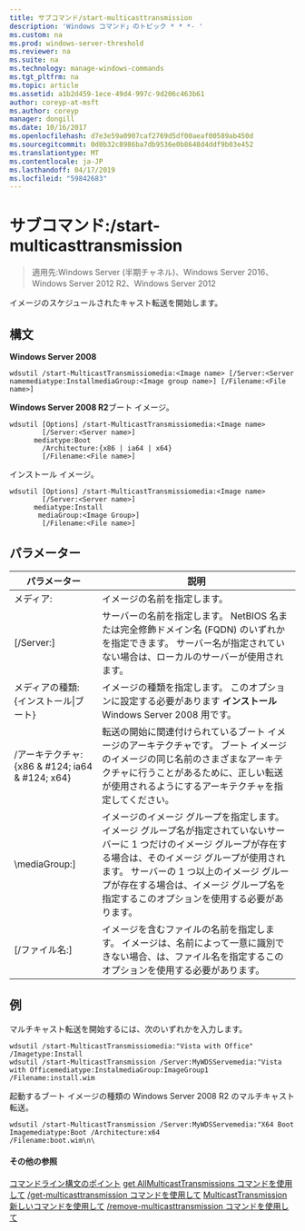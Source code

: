 ```yaml
---
title: サブコマンド/start-multicasttransmission
description: 'Windows コマンド」のトピック * * *- '
ms.custom: na
ms.prod: windows-server-threshold
ms.reviewer: na
ms.suite: na
ms.technology: manage-windows-commands
ms.tgt_pltfrm: na
ms.topic: article
ms.assetid: a1b2d459-1ece-49d4-997c-9d206c463b61
author: coreyp-at-msft
ms.author: coreyp
manager: dongill
ms.date: 10/16/2017
ms.openlocfilehash: d7e3e59a0907caf2769d5df00aeaf00589ab450d
ms.sourcegitcommit: 0d0b32c8986ba7db9536e0b8648d4ddf9b03e452
ms.translationtype: MT
ms.contentlocale: ja-JP
ms.lasthandoff: 04/17/2019
ms.locfileid: "59842683"
---
```

# <a name="subcommand-start-multicasttransmission"></a>サブコマンド:/start-multicasttransmission

>適用先:Windows Server (半期チャネル)、Windows Server 2016、Windows Server 2012 R2、Windows Server 2012

イメージのスケジュールされたキャスト転送を開始します。
## <a name="syntax"></a>構文
**Windows Server 2008**
```
wdsutil /start-MulticastTransmissiomedia:<Image name> [/Server:<Server namemediatype:InstallmediaGroup:<Image group name>] [/Filename:<File name>]
```
**Windows Server 2008 R2**ブート イメージ。
```
wdsutil [Options] /start-MulticastTransmissiomedia:<Image name>
        [/Server:<Server name>]
      mediatype:Boot
        /Architecture:{x86 | ia64 | x64}
        [/Filename:<File name>]
```
インストール イメージ。
```
wdsutil [Options] /start-MulticastTransmissiomedia:<Image name>
        [/Server:<Server name>]
      mediatype:Install
       mediaGroup:<Image Group>]
        [/Filename:<File name>]
```
## <a name="parameters"></a>パラメーター
|パラメーター|説明|
|-------|--------|
メディア:<Image name>|イメージの名前を指定します。|
|[/Server:<Server name>]|サーバーの名前を指定します。 NetBIOS 名または完全修飾ドメイン名 (FQDN) のいずれかを指定できます。 サーバー名が指定されていない場合は、ローカルのサーバーが使用されます。|
メディアの種類: {インストール&#124;ブート}|イメージの種類を指定します。 このオプションに設定する必要があります **インストール** Windows Server 2008 用です。|
|/アーキテクチャ: {x86 & #124; ia64 & #124; x64}|転送の開始に関連付けられているブート イメージのアーキテクチャです。 ブート イメージのイメージの同じ名前のさまざまなアーキテクチャに行うことがあるために、正しい転送が使用されるようにするアーキテクチャを指定してください。|
|\mediaGroup:<Image group name>]|イメージのイメージ グループを指定します。 イメージ グループ名が指定されていないサーバーに 1 つだけのイメージ グループが存在する場合は、そのイメージ グループが使用されます。 サーバーの 1 つ以上のイメージ グループが存在する場合は、イメージ グループ名を指定するこのオプションを使用する必要があります。|
|[/ファイル名:<File name>]|イメージを含むファイルの名前を指定します。 イメージは、名前によって一意に識別できない場合、は、ファイル名を指定するこのオプションを使用する必要があります。|
## <a name="BKMK_examples"></a>例
マルチキャスト転送を開始するには、次のいずれかを入力します。
```
wdsutil /start-MulticastTransmissiomedia:"Vista with Office"
/Imagetype:Install
wdsutil /start-MulticastTransmission /Server:MyWDSServemedia:"Vista with Officemediatype:InstalmediaGroup:ImageGroup1 /Filename:install.wim
```
起動するブート イメージの種類の Windows Server 2008 R2 のマルチキャスト転送。
```
wdsutil /start-MulticastTransmission /Server:MyWDSServemedia:"X64 Boot Imagemediatype:Boot /Architecture:x64
/Filename:boot.wim\n\
```
#### <a name="additional-references"></a>その他の参照
[コマンドライン構文のポイント](command-line-syntax-key.md)
[get AllMulticastTransmissions コマンドを使用して](using-the-get-allmulticasttransmissions-command.md)
[/get-multicasttransmission コマンドを使用して](using-the-get-multicasttransmission-command.md)
[MulticastTransmission 新しいコマンドを使用して](using-the-new-multicasttransmission-command.md)
[/remove-multicasttransmission コマンドを使用して](using-the-remove-multicasttransmission-command.md)
